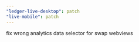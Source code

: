 ```yaml
---
"ledger-live-desktop": patch
"live-mobile": patch
---
```


fix wrong analytics data selector for swap webviews
